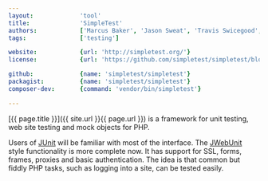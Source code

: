 ```yaml
---
layout:             'tool'
title:              'SimpleTest'
authors:            ['Marcus Baker', 'Jason Sweat', 'Travis Swicegood', 'Perrick Penet', 'Edward Z. Yang', 'Jens A. Koch']
tags:               ['testing']

website:            {url: 'http://simpletest.org/'} 
license:            {url: 'https://github.com/simpletest/simpletest/blob/master/LICENSE', label: 'LGPL-2.1'} 

github:             {name: 'simpletest/simpletest'} 
packagist:          {name: 'simpletest/simpletest'}
composer-dev:       {command: 'vendor/bin/simpletest'}

---
```


[{{ page.title }}]({{ site.url }}{{ page.url }}) is a framework for unit testing, web site testing and mock objects for PHP.

<!--more--> 

Users of [JUnit](http://www.junit.org/) will be familiar with most of the interface.
The [JWebUnit](http://jwebunit.sourceforge.net/) style functionality is more complete now.
It has support for SSL, forms, frames, proxies and basic authentication.
The idea is that common but fiddly PHP tasks, such as logging into a site, can be tested easily.
